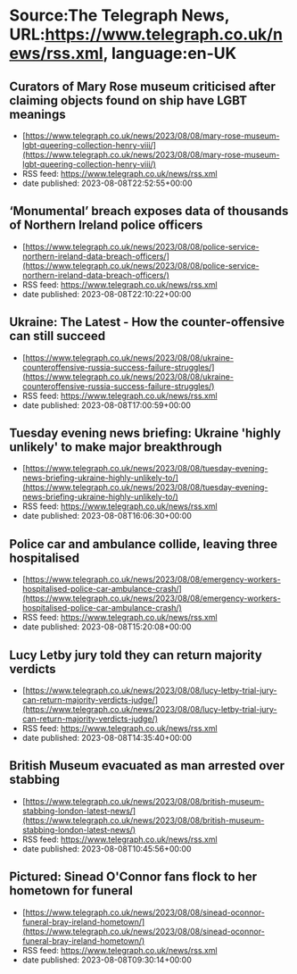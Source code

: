 # Source:The Telegraph News, URL:https://www.telegraph.co.uk/news/rss.xml, language:en-UK

## Curators of Mary Rose museum criticised after claiming objects found on ship have LGBT meanings
 - [https://www.telegraph.co.uk/news/2023/08/08/mary-rose-museum-lgbt-queering-collection-henry-viii/](https://www.telegraph.co.uk/news/2023/08/08/mary-rose-museum-lgbt-queering-collection-henry-viii/)
 - RSS feed: https://www.telegraph.co.uk/news/rss.xml
 - date published: 2023-08-08T22:52:55+00:00



## ‘Monumental’ breach exposes data of thousands of Northern Ireland police officers
 - [https://www.telegraph.co.uk/news/2023/08/08/police-service-northern-ireland-data-breach-officers/](https://www.telegraph.co.uk/news/2023/08/08/police-service-northern-ireland-data-breach-officers/)
 - RSS feed: https://www.telegraph.co.uk/news/rss.xml
 - date published: 2023-08-08T22:10:22+00:00



## Ukraine: The Latest - How the counter-offensive can still succeed
 - [https://www.telegraph.co.uk/news/2023/08/08/ukraine-counteroffensive-russia-success-failure-struggles/](https://www.telegraph.co.uk/news/2023/08/08/ukraine-counteroffensive-russia-success-failure-struggles/)
 - RSS feed: https://www.telegraph.co.uk/news/rss.xml
 - date published: 2023-08-08T17:00:59+00:00



## Tuesday evening news briefing: Ukraine 'highly unlikely' to make major breakthrough
 - [https://www.telegraph.co.uk/news/2023/08/08/tuesday-evening-news-briefing-ukraine-highly-unlikely-to/](https://www.telegraph.co.uk/news/2023/08/08/tuesday-evening-news-briefing-ukraine-highly-unlikely-to/)
 - RSS feed: https://www.telegraph.co.uk/news/rss.xml
 - date published: 2023-08-08T16:06:30+00:00



## Police car and ambulance collide, leaving three hospitalised
 - [https://www.telegraph.co.uk/news/2023/08/08/emergency-workers-hospitalised-police-car-ambulance-crash/](https://www.telegraph.co.uk/news/2023/08/08/emergency-workers-hospitalised-police-car-ambulance-crash/)
 - RSS feed: https://www.telegraph.co.uk/news/rss.xml
 - date published: 2023-08-08T15:20:08+00:00



## Lucy Letby jury told they can return majority verdicts
 - [https://www.telegraph.co.uk/news/2023/08/08/lucy-letby-trial-jury-can-return-majority-verdicts-judge/](https://www.telegraph.co.uk/news/2023/08/08/lucy-letby-trial-jury-can-return-majority-verdicts-judge/)
 - RSS feed: https://www.telegraph.co.uk/news/rss.xml
 - date published: 2023-08-08T14:35:40+00:00



## British Museum evacuated as man arrested over stabbing
 - [https://www.telegraph.co.uk/news/2023/08/08/british-museum-stabbing-london-latest-news/](https://www.telegraph.co.uk/news/2023/08/08/british-museum-stabbing-london-latest-news/)
 - RSS feed: https://www.telegraph.co.uk/news/rss.xml
 - date published: 2023-08-08T10:45:56+00:00



## Pictured: Sinead O'Connor fans flock to her hometown for funeral
 - [https://www.telegraph.co.uk/news/2023/08/08/sinead-oconnor-funeral-bray-ireland-hometown/](https://www.telegraph.co.uk/news/2023/08/08/sinead-oconnor-funeral-bray-ireland-hometown/)
 - RSS feed: https://www.telegraph.co.uk/news/rss.xml
 - date published: 2023-08-08T09:30:14+00:00



